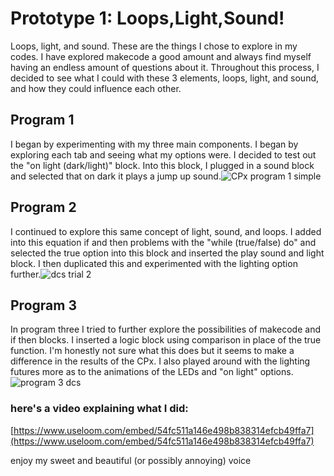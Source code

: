 # Prototype 1: Loops,Light,Sound!
Loops, light, and sound. These are the things I chose to explore in my codes. I have explored makecode a good amount and always find myself having an endless amount of questions about it. Throughout this process, I decided to see what I could with these 3 elements, loops, light, and sound, and how they could influence each other.

## Program 1

I began by experimenting with my three main components. I began by exploring each tab and seeing what my options were. I decided to test out the "on light (dark/light)" block. Into this block, I plugged in a sound block and selected that on dark it plays a jump up sound.![CPx program 1 simple](https://rowannyourboat.files.wordpress.com/2018/03/screen-shot-2018-03-15-at-12-10-33-am-e1521087086344.png)

## Program 2

I continued to explore this same concept of light, sound, and loops. I added into this equation if and then problems with the "while (true/false) do" and selected the true option into this block and inserted the play sound and light block. I then duplicated this and experimented with the lighting option further.![dcs trial 2](https://rowannyourboat.files.wordpress.com/2018/03/2-e1521088504286.png)

## Program 3

In program three I tried to further explore the possibilities of makecode and if then blocks. I inserted a logic block using comparison in place of the true function. I'm honestly not sure what this does but it seems to make a difference in the results of the CPx. I also played around with the lighting futures more as to the animations of the LEDs and "on light" options.![program 3 dcs](https://rowannyourboat.files.wordpress.com/2018/03/screen-shot-2018-03-15-at-12-51-25-am1-e1521089544867.png)

### here's a video explaining what I did:

[https://www.useloom.com/embed/54fc511a146e498b838314efcb49ffa7](https://www.useloom.com/embed/54fc511a146e498b838314efcb49ffa7)

enjoy my sweet and beautiful (or possibly annoying) voice
